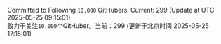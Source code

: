 Committed to Following `10,000` GitHubers. Current: <!-- FOLLOWING_COUNT -->299<!-- FOLLOWING_COUNT --> (Update at UTC <!-- LAST_UPDATED -->2025-05-25 09:15:01<!-- LAST_UPDATED -->)<br>
致力于关注`10,000`个GitHuber。当前：<!-- FOLLOWING_COUNT -->299<!-- FOLLOWING_COUNT --> (更新于北京时间 <!-- LAST_UPDATED_CST -->2025-05-25 17:15:01<!-- LAST_UPDATED_CST -->)
